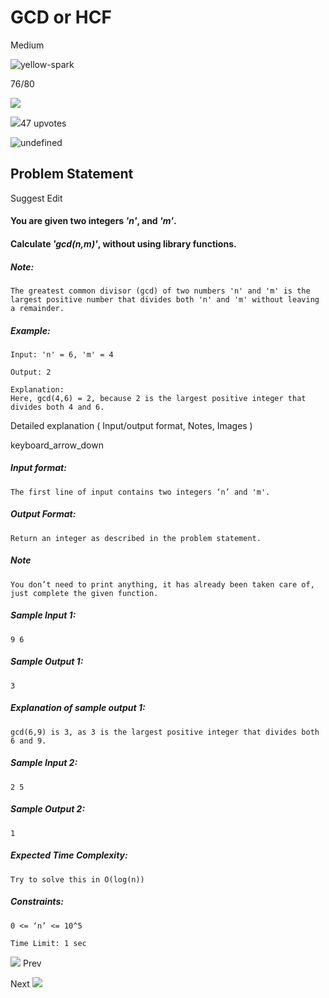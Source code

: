 # GCD or HCF

Medium

![yellow-spark](https://files.codingninjas.in/yellow-spark-22969.svg)

76/80

![](https://files.codingninjas.in/share-27525.svg)

![](https://files.codingninjas.in/editor-v3-upvote-icon-27524.svg)47 upvotes

![undefined](https://s3-ap-southeast-1.amazonaws.com/codestudio.codingninjas.com/studio/assets/icons/company.svg)

## Problem Statement

Suggest Edit

#### You are given two integers _**'n'**_, and _**'m'**_.

#### Calculate _**'gcd(n,m)'**_, without using library functions.

##### Note:

    The greatest common divisor (gcd) of two numbers 'n' and 'm' is the largest positive number that divides both 'n' and 'm' without leaving a remainder.

##### Example:

    Input: 'n' = 6, 'm' = 4

    Output: 2

    Explanation:
    Here, gcd(4,6) = 2, because 2 is the largest positive integer that divides both 4 and 6.

Detailed explanation ( Input/output format, Notes, Images )

keyboard_arrow_down

##### Input format:

    The first line of input contains two integers ‘n’ and 'm'.

##### Output Format:

    Return an integer as described in the problem statement.

##### Note

    You don’t need to print anything, it has already been taken care of, just complete the given function.

##### Sample Input 1:

    9 6

##### Sample Output 1:

    3

##### Explanation of sample output 1:

    gcd(6,9) is 3, as 3 is the largest positive integer that divides both 6 and 9.

##### Sample Input 2:

    2 5

##### Sample Output 2:

    1

##### Expected Time Complexity:

    Try to solve this in O(log(n))

##### Constraints:

    0 <= ‘n’ <= 10^5

    Time Limit: 1 sec

![](https://files.codingninjas.in/leaaderboard-right-26674.svg) Prev

Next ![](https://files.codingninjas.in/leaaderboard-right-26674.svg)
